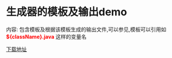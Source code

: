 # 生成器的模板及输出demo #
内容:
包含模板及根据该模板生成的输出文件,可以参见,模板可以引用如 <font color='red'><b>${className}.java</b></font> 这样的变量名

[下载地址](http://rapid-framework.googlecode.com/files/generator-templates-and-outputs.zip)